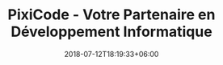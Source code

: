 ---
title: "PixiCode - Votre Partenaire en Développement Informatique"
description: "Découvrez PixiCode, une Entreprise de Services Numériques (ESN) spécialisée dans le développement informatique de haute qualité. Nous proposons des solutions sur mesure pour répondre à vos besoins."
keywords: "développement informatique, ESN, solutions sur mesure, développement web, applications mobiles, services numériques"
date: 2018-07-12T18:19:33+06:00
heading : "Bienvenue chez PixiCode, votre partenaire pour des solutions numériques sur mesure et accessibles. "
details : "Chez PixiCode, nous avons une mission simple : vous proposer des solutions de développement fiables et performantes, adaptées à vos besoins spécifiques. Nous veillons à offrir des tarifs justes et équilibrés, garantissant à la fois une rémunération équitable pour nos experts et des coûts raisonnables pour nos clients."
valor_title: "Nos Engagements"
valor_sectors: ["**Tarifs justes et transparents :** Nous proposons des prix clairs et compétitifs, sans frais cachés ni mauvaises surprises.", "**Experts qualifiés et impliqués :** Notre équipe est composée de spécialistes passionnés, engagés à relever vos défis techniques avec rigueur et créativité.", "**Collaboration active :** Nous travaillons main dans la main avec vous pour comprendre vos besoins et garantir que chaque étape du projet réponde pleinement à vos attentes.", "**Flexibilité et adaptabilité :** Chaque projet étant unique, nous adaptons nos méthodes et notre organisation pour vous offrir des solutions personnalisées et efficaces."]
---